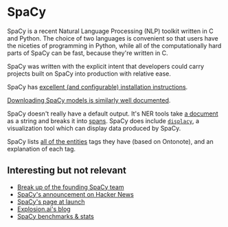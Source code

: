 # SpaCy

SpaCy is a recent Natural Language Processing (NLP) toolkit written in C and Python.  The choice of two languages is convenient so that users have the niceties of programming in Python, while all of the computationally hard parts of SpaCy can be fast, because they're written in C.

SpaCy was written with the explicit intent that developers could carry projects built on SpaCy into production with relative ease.

SpaCy has [excellent (and configurable) installation instructions](https://spacy.io/usage/).

[Downloading SpaCy models is similarly well documented](https://spacy.io/usage/models).

SpaCy doesn't really have a default output.  It's NER tools take [a document](https://spacy.io/api/doc) as a string and breaks it into [spans](https://spacy.io/api/span).  SpaCy does include [`displacy`](https://spacy.io/usage/visualizers), a visualization tool which can display data produced by SpaCy.

SpaCy lists [all of the entities](https://spacy.io/api/annotation#named-entities) tags they have (based on Ontonote), and an explanation of each tag.

## Interesting but not relevant

- [Break up of the founding SpaCy team](https://github.com/explosion/spaCy/issues/462)
- [SpaCy's announcement on Hacker News](https://news.ycombinator.com/item?id=8942783)
- [SpaCy's page at launch](https://web.archive.org/web/20150126012110/http://honnibal.github.io/spaCy/)
- [Explosion.ai's blog](https://explosion.ai/blog)
- [SpaCy benchmarks & stats](https://spacy.io/usage/facts-figures)